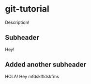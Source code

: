 # git-tutorial

Description!

## Subheader

Hey!


## Added another subheader
HOLA! Hey mfdsklfldskfms
